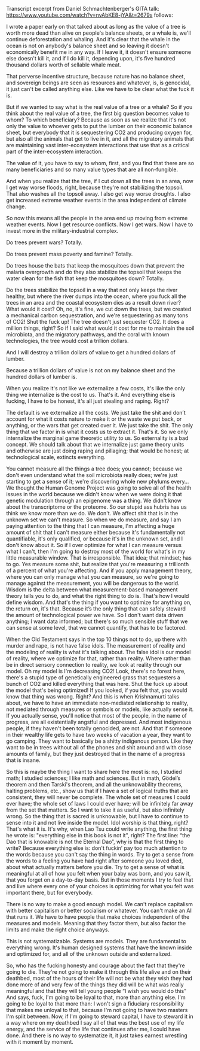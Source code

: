Transcript excerpt from Daniel Schmachtenberger's GITA talk: https://www.youtube.com/watch?v=nvAbKE8-jYA&t=2679s follows:


I wrote a paper early on that talked about as long as the value of a tree is worth more dead than alive on people's balance sheets, or a whale is, we'll continue deforestation and whaling. And it's clear that the whale in the ocean is not on anybody's balance sheet and so leaving it doesn't economically benefit me in any way. If I leave it, it doesn't ensure someone else doesn't kill it, and if I do kill it, depending upon, it's five hundred thousand dollars worth of sellable whale meat. 

That perverse incentive structure, because nature has no balance sheet, and sovereign beings are seen as resources and whatever, is, is genocidal, it just can't be called anything else. Like we have to be clear what the fuck it is.

But if we wanted to say what is the real value of a tree or a whale? So if you think about the real value of a tree, the first big question becomes value to whom? To which beneficiary? Because as soon as we realize that it's not only the value to whoever gets to put the lumber on their economic balance sheet, but everybody that it is sequestering CO2 and producing oxygen for, but also all the animals that get to live in it, and all the migratory animals that are maintaining vast inter-ecosystem interactions that use that as a critical part of the inter-ecosystem interaction. 

The value of it, you have to say to whom, first, and you find that there are so many beneficiaries and so many value types that are all non-fungible. 

And when you realize that the tree, if I cut down all the trees in an area, now I get way worse floods, right, because they're not stabilizing the topsoil. That also washes all the topsoil away. I also get way worse droughts. I also get increased extreme weather events in the area independent of climate change. 

So now this means all the people in the area end up moving from extreme weather events. Now I get resource conflicts. Now I get wars. Now I have to invest more in the military-industrial complex. 

Do trees prevent wars? Totally. 

Do trees prevent mass poverty and famine? Totally. 

Do trees house the bats that keep the mosquitoes down that prevent the malaria overgrowth and do they also stabilize the topsoil that keeps the water clean for the fish that keep the mosquitoes down? Totally. 

Do the trees stabilize the topsoil in a way that not only keeps the river healthy, but where the river dumps into the ocean, where you fuck all the trees in an area and the coastal ecosystem dies as a result down river? What would it cost? Oh, no, it's fine, we cut down the trees, but we created a mechanical carbon sequestration, and we're sequestering as many tons of CO2! Shut the fuck up! The tree doesn't just sequester CO2. It does a million things, right? So if I said what would it cost for me to maintain the soil microbiota, and the migratory pathways, and the coral with known technologies, the tree would cost a trillion dollars. 

And I will destroy a trillion dollars of value to get a hundred dollars of lumber. 

Because a trillion dollars of value is not on my balance sheet and the hundred dollars of lumber is. 

When you realize it's not like we externalize a few costs, it's like the only thing we internalize is the cost to us. That's it. And everything else is fucking, I have to be honest, it's all just stealing and raping. Right? 

The default is we externalize all the costs. We just take the shit and don’t account for what it costs nature to make it or the waste we put back, or anything, or the wars that get created over it. We just take the shit. The only thing that we factor in is what it costs us to extract it. That's it. So we only internalize the marginal game theoretic utility to us. So externality is a bad concept. We should talk about that we internalize just game theory units and otherwise are just doing raping and pillaging; that would be honest; at technological scale, extincts everything. 

You cannot measure all the things a tree does; you cannot; because we don't even understand what the soil microbiota really does; we're just starting to get a sense of it; we're discovering whole new phylums every… We thought the Human Genome Project was going to solve all of the health issues in the world because we didn't know when we were doing it that genetic modulation through an epigenome was a thing. We didn't know about the transcriptome or the proteome. So our stupid ass hubris has us think we know more than we do. We don't. We affect shit that is in the unknown set we can't measure. So when we do measure, and say I am paying attention to the thing that I can measure, I'm affecting a huge amount of shit that I can't measure either because it's fundamentally not quantifiable, it's only qualified, or because it's in the unknown set, and I don't know about it. So if I over optimize for what I can measure versus what I can't, then I'm going to destroy most of the world for what's in my little measurable window. That is irresponsible. That idea; that mindset; has to go.  Yes measure some shit, but realize that you're measuring a trillionth of a percent of what you're affecting. And if you apply management theory, where you can only manage what you can measure, so we're going to manage against the measurement, you will be dangerous to the world. Wisdom is the delta between what measurement-based management theory tells you to do, and what the right thing to do is. That's how I would define wisdom. And that's the thing if you want to optimize for anything on, the return on, it's that. Because it’s the only thing that can safely steward the amount of technological power we have. So I don't want data driven anything; I want data informed; but there's so much sensible stuff that we can sense at some level, that we cannot quantify, that has to be factored.

When the Old Testament says in the top 10 things not to do, up there with murder and rape, is not have false idols. The measurement of reality and the modeling of reality is what it's talking about. The false idol is our model of reality, where we optimize for that, rather than reality. Where rather than be in direct sensory connection to reality, we look at reality through our model. Oh my model is I'm decreasing CO2! Look, there's no forest here, there's a stupid type of genetically engineered grass that sequesters a bunch of CO2 and killed everything that was here. Shut the fuck up about the model that's being optimized! If you looked, if you felt that, you would know that thing was wrong. Right? And this is when Krishnamurti talks about, we have to have an immediate non-mediated relationship to reality, not mediated through measures or symbols or models, like actually sense it. If you actually sense, you'll notice that most of the people, in the name of progress, are all existentially  angstful and depressed. And most indigenous people, if they haven't been totally genocided, are not. And that if someone in their wealthy life gets to have two weeks of vacation a year, they want to go camping. They want to basically be a shitty indigenous person. Like they want to be in trees without all of the phones and shit around and with close amounts of family, but they just destroyed that in the name of a progress that is insane. 

So this is maybe the thing I want to share here the most is: no, I studied math; I studied sciences; I like math and sciences. But in math, Gödel’s theorem and then Tarski's theorem, and all the unknowability theorems, halting problems, etc., show us that if I have a set of logical truths that are consistent, they will never be complete. The whole set of measures I could ever have; the whole set of laws I could ever have; will be infinitely far away from the set that matters. So I want to take it as useful, but also infinitely wrong. So the thing that is sacred is unknowable, but I have to continue to sense into it and not live inside the model. Idol worship is that thing, right? That's what it is. It's why, when Lao Tsu could write anything, the first thing he wrote is: "everything else in this book is not it", right? The first line: “the Dao that is knowable is not the Eternal Dao”, why is that the first thing to write? Because everything else is: don't fuckin’ pay too much attention to the words because you can't say the thing in words. Try to get a sense from the words to a feeling you have had right after someone you loved died, about what actually matters before you die. Try to get a sense of what is meaningful at all of how you felt when your baby was born, and you saw it, that you forget on a day-to-day basis. But in those moments I try to feel that and live where every one of your choices is optimizing for what you felt was important there, but for everybody. 

There is no way to make a good enough model. We can't replace capitalism with better capitalism or better socialism or whatever. You can't make an AI that runs it. We have to have people that make choices independent of the measures and models. Meaning that they factor them, but also factor the limits and make the right choice anyways. 

This is not systematizable. Systems are models. They are fundamental to everything wrong. It's human designed systems that have the known inside and optimized for, and all of the unknown outside and externalized. 

So, who has the fucking honesty and courage about the fact that they're going to die. They're not going to make it through this life alive and on their deathbed, most of the hours of their life will not be what they wish they had done more of and very few of the things they did will be what was really meaningful and that they will tell young people “I wish you would do this” And says, fuck, I'm going to be loyal to that, more than anything else. I'm going to be loyal to that more than: I won't sign a fiduciary responsibility that makes me unloyal to that, because I'm not going to have two masters I'm split between. Now, if I'm going to steward capital, I have to steward it in a way where on my deathbed I say all of that was the best use of my life energy, and the service of the life that continues after me, I could have done. And there is no way to systematize it, it just takes earnest wrestling with it moment by moment.
